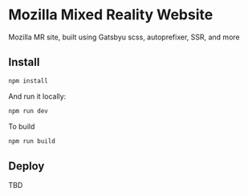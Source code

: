 # Mozilla Mixed Reality Website

Mozilla MR site, built using Gatsbyu scss, autoprefixer, SSR, and more

## Install

```sh
npm install
```

And run it locally:

```sh
npm run dev
```

To build

```sh
npm run build
```

## Deploy

TBD
